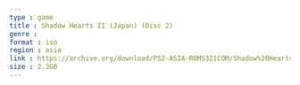 ```yaml
---
type : game
title : Shadow Hearts II (Japan) (Disc 2)
genre : 
format : iso
region : asia
link : https://archive.org/download/PS2-ASIA-ROMS321COM/Shadow%20Hearts%20II%20%28Japan%29%20%28Disc%202%29.7z
size : 2.3GB
---
```

